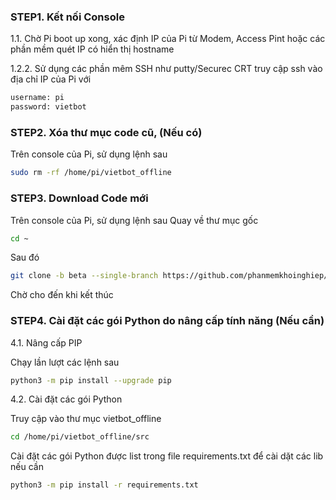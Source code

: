 ### STEP1. Kết nối Console

1.1. Chờ Pi boot up xong, xác định IP của Pi từ Modem, Access Pint hoặc các phần mềm quét IP có hiển thị hostname

1.2.2. Sử dụng các phần mêm SSH như putty/Securec CRT truy cập ssh vào địa chỉ IP của Pi với 

```sh
username: pi
password: vietbot
```
### STEP2. Xóa thư mục code cũ, (Nếu có)

Trên console của Pi, sử dụng lệnh sau

```sh
sudo rm -rf /home/pi/vietbot_offline
```

### STEP3. Download Code mới

Trên console của Pi, sử dụng lệnh sau
Quay về thư mục gốc
```sh
cd ~
```
Sau đó
```sh
git clone -b beta --single-branch https://github.com/phanmemkhoinghiep/vietbot_offline.git
```
Chờ cho đến khi kết thúc


### STEP4. Cài đặt các gói Python do nâng cấp tính năng (Nếu cần)

4.1. Nâng cấp PIP

Chạy lần lượt các lệnh sau
```sh
python3 -m pip install --upgrade pip

```
4.2. Cài đặt các gói Python 

Truy cập vào thư mục vietbot_offline

```sh
cd /home/pi/vietbot_offline/src
```
Cài đặt các gói Python được list trong file requirements.txt để cài dặt các lib nếu cần
```sh
python3 -m pip install -r requirements.txt

```


